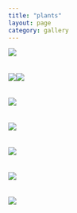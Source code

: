 ```yaml
---
title: "plants"
layout: page
category: gallery
---
```



![](/figures/Image-1.jpg)
\
\
\
![](/figures/Image-2.jpg)![](/figures/Image-3.jpg)
\
\
\
![](/figures/Image-4.jpg)
\
\
\
![](/figures/Image-5.jpg)
\
\
\
![](/figures/Image-6.jpg)
\
\
\
![](/figures/Image-7.jpg)
\
\
\
![](/figures/Image-8.jpg)
